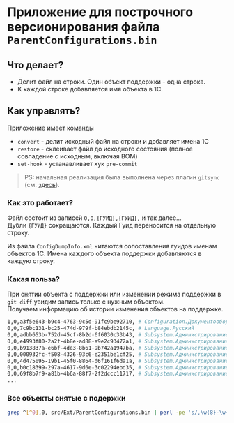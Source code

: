 # Приложение для построчного версионирования файла `ParentConfigurations.bin`

## Что делает?
- Делит файл на строки. Один объект поддержки - одна строка.
- К каждой строке добавляется имя объекта в 1С.

## Как управлять?
Приложение имеет команды 
- `convert` - делит исходный файл на строки и добавляет имена 1С
- `restore` - склеивает файл до исходного состояния (полное совпадение с исходным, включая BOM)
- `set-hook` - устанавливает хук `pre-commit`

> PS: начальная реализация была выполнена через плагин `gitsync` (см. [здесь](https://github.com/240596448/gitsync-plugins/commit/8cc0744fd449ab72d108521ceb4cb57bc5adcc92)). 

### Как это работает?
Файл состоит из записей `0,0,{ГУИД},{ГУИД},` и так далее...  
Дубли `{ГУИД}` сокращаются. Каждый Гуид переносится на отдельную строку.  

Из файла `ConfigDumpInfo.xml` читаются сопоставления гуидов именам объектов 1С. Имена каждого объекта поддержки добавляются в каждую строку.

### Какая польза?
При снятии объекта с поддержки или изменении режима поддержки в `git diff` увидим запись только с нужным объектом.  
Получаем информацию об истории изменения объектов на поддержке.

```sh
1,0,a3f5e643-b9c4-4763-9c5d-91fc9be92710, # Configuration.ДокументооборотКОРП
0,0,7c9bc131-bc25-474d-979f-b84ebdb2145c, # Language.Русский
0,0,adbb653b-752d-45cf-8b2d-6f6030c33b43, # Subsystem.АдминистрированиеСервиса
0,0,e4993f80-2a2f-4b8e-ad88-a9e2c93472a1, # Subsystem.АдминистрированиеСервиса.Subsystem.ОбластиДанных
0,0,b913837a-e6bf-4de3-8b61-9b742a1947ba, # Subsystem.АдминистрированиеСервиса.Subsystem.ОчередьЗаданий
0,0,000932fc-f508-4326-93c6-e2351be1cf25, # Subsystem.АдминистрированиеСервиса.Subsystem.ПоставляемыеДанные
0,0,4d475095-19b1-45f0-8864-d6f161f6da1a, # Subsystem.АдминистрированиеСервиса.Subsystem.РазмерПриложений
0,0,b0c18399-297a-4617-9d6e-3c02294ebd35, # Subsystem.АдминистрированиеСервиса.Subsystem.Сообщения
0,0,69f8b7f9-a81b-4b6a-88f7-2f2dccc11717, # Subsystem.АдминистрированиеСервиса.Subsystem.Тарификация
...
```

### Все объекты снятые с подержки
```sh
grep ^[^0],0, src/Ext/ParentConfigurations.bin | perl -pe 's/,\w{8}-\w{4}-\w{4}-\w{4}-\w{12},//'
```
